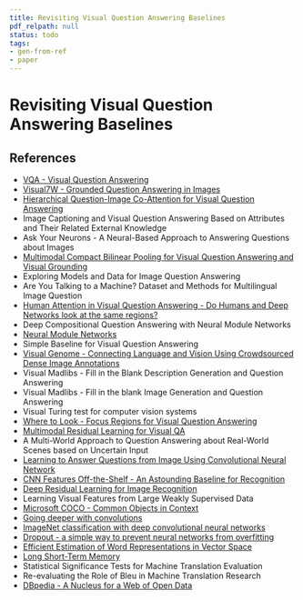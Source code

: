 ```yaml
---
title: Revisiting Visual Question Answering Baselines
pdf_relpath: null
status: todo
tags:
- gen-from-ref
- paper
---
```


# Revisiting Visual Question Answering Baselines

## References

- [VQA - Visual Question Answering](./vqa-visual-question-answering.md)
- [Visual7W - Grounded Question Answering in Images](./visual7w-grounded-question-answering-in-images.md)
- [Hierarchical Question-Image Co-Attention for Visual Question Answering](./hierarchical-question-image-co-attention-for-visual-question-answering.md)
- Image Captioning and Visual Question Answering Based on Attributes and Their Related External Knowledge
- Ask Your Neurons - A Neural-Based Approach to Answering Questions about Images
- [Multimodal Compact Bilinear Pooling for Visual Question Answering and Visual Grounding](./multimodal-compact-bilinear-pooling-for-visual-question-answering-and-visual-grounding.md)
- Exploring Models and Data for Image Question Answering
- Are You Talking to a Machine? Dataset and Methods for Multilingual Image Question
- [Human Attention in Visual Question Answering - Do Humans and Deep Networks look at the same regions?](./human-attention-in-visual-question-answering-do-humans-and-deep-networks-look-at-the-same-regions.md)
- Deep Compositional Question Answering with Neural Module Networks
- [Neural Module Networks](./neural-module-networks.md)
- Simple Baseline for Visual Question Answering
- [Visual Genome - Connecting Language and Vision Using Crowdsourced Dense Image Annotations](./visual-genome-connecting-language-and-vision-using-crowdsourced-dense-image-annotations.md)
- Visual Madlibs - Fill in the Blank Description Generation and Question Answering
- Visual Madlibs - Fill in the blank Image Generation and Question Answering
- Visual Turing test for computer vision systems
- [Where to Look - Focus Regions for Visual Question Answering](./where-to-look-focus-regions-for-visual-question-answering.md)
- [Multimodal Residual Learning for Visual QA](./multimodal-residual-learning-for-visual-qa.md)
- A Multi-World Approach to Question Answering about Real-World Scenes based on Uncertain Input
- [Learning to Answer Questions from Image Using Convolutional Neural Network](./learning-to-answer-questions-from-image-using-convolutional-neural-network.md)
- [CNN Features Off-the-Shelf - An Astounding Baseline for Recognition](./cnn-features-off-the-shelf-an-astounding-baseline-for-recognition.md)
- [Deep Residual Learning for Image Recognition](./deep-residual-learning-for-image-recognition.md)
- Learning Visual Features from Large Weakly Supervised Data
- [Microsoft COCO - Common Objects in Context](./microsoft-coco-common-objects-in-context.md)
- [Going deeper with convolutions](./going-deeper-with-convolutions.md)
- [ImageNet classification with deep convolutional neural networks](./imagenet-classification-with-deep-convolutional-neural-networks.md)
- [Dropout - a simple way to prevent neural networks from overfitting](./dropout-a-simple-way-to-prevent-neural-networks-from-overfitting.md)
- [Efficient Estimation of Word Representations in Vector Space](./efficient-estimation-of-word-representations-in-vector-space.md)
- [Long Short-Term Memory](./long-short-term-memory.md)
- Statistical Significance Tests for Machine Translation Evaluation
- Re-evaluating the Role of Bleu in Machine Translation Research
- [DBpedia - A Nucleus for a Web of Open Data](./dbpedia-a-nucleus-for-a-web-of-open-data.md)
